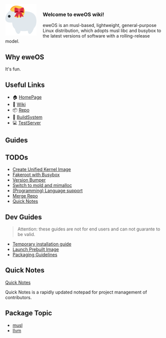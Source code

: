 <img src="/uploads/logo.png" alt="eweOS Logo" width="100" style="float: left; margin-right: 20px;"/>

### **Welcome to eweOS wiki!**

eweOS is an musl-based, lightweight, general-purpose Linux distribution, which adopts musl libc and busybox to the latest versions of software with a rolling-release model.

## Why eweOS

It's fun.

## Useful Links

* :house: [HomePage](https://os.ewe.moe)
* :notebook_with_decorative_cover: [Wiki](https://os-wiki.ewe.moe)
* :package: [Repo](https://os-repo.ewe.moe)
* :hammer: [BuildSystem](https://os-build.ewe.moe)
* :computer: [TestServer](https://os-test.ewe.moe)

## Guides

## TODOs

- [Create Unified Kernel Image](/todos/uni-kernel-image)
- [Fakeroot with Busybox](/todos/fakeroot-busybox)
- [Version Bumper](/todos/version-bumper)
- [Switch to mold and mimalloc](/todos/switch-to-mold-mimalloc)
- [(Programming) Language support](/todos/pl-support)
- [Merge Repo](/todos/merge-repo)
- [Quick Notes](/quick-notes)

## Dev Guides

> Attention: these guides are not for end users and can not guarante to be valid.

- [Temporary installation guide](https://os-wiki.ewe.moe/temporary-installation-guide.md)
- [Launch Prebuilt Image](/guides/launch-prebuilt-image)
- [Packaging Guidelines](https://os-wiki.ewe.moe/Packaging%20guidelines.md)

## Quick Notes

[Quick Notes](/quick-notes)

Quick Notes is a rapidly updated notepad for project management of contributors.

## Package Topic

- [musl](/musl)
- [llvm](/llvm)